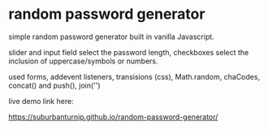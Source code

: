 # random password generator

simple random password generator built in vanilla Javascript.

slider and input field select the password length, checkboxes select the inclusion of uppercase/symbols or numbers.

used forms, addevent listeners, transisions (css), Math.random, chaCodes, concat() and push(), join('')

live demo link here:

https://suburbanturnip.github.io/random-password-generator/


 
